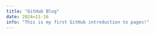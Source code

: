 ```yaml
---
title: "GitHub Blog"
date: 2024=11-16
info: "This is my first GitHub introduction to pages!"
---
```

